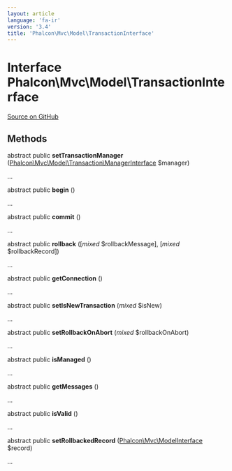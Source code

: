 ```yaml
---
layout: article
language: 'fa-ir'
version: '3.4'
title: 'Phalcon\Mvc\Model\TransactionInterface'
---
```


# Interface **Phalcon\Mvc\Model\TransactionInterface**

<a href="https://github.com/phalcon/cphalcon/tree/v3.4.0/phalcon/mvc/model/transactioninterface.zep" class="btn btn-default btn-sm">Source on GitHub</a>

## Methods

abstract public **setTransactionManager** ([Phalcon\Mvc\Model\Transaction\ManagerInterface](/3.4/en/api/Phalcon_Mvc_Model_Transaction_ManagerInterface) $manager)

...

abstract public **begin** ()

...

abstract public **commit** ()

...

abstract public **rollback** ([*mixed* $rollbackMessage], [*mixed* $rollbackRecord])

...

abstract public **getConnection** ()

...

abstract public **setIsNewTransaction** (*mixed* $isNew)

...

abstract public **setRollbackOnAbort** (*mixed* $rollbackOnAbort)

...

abstract public **isManaged** ()

...

abstract public **getMessages** ()

...

abstract public **isValid** ()

...

abstract public **setRollbackedRecord** ([Phalcon\Mvc\ModelInterface](/3.4/en/api/Phalcon_Mvc_ModelInterface) $record)

...